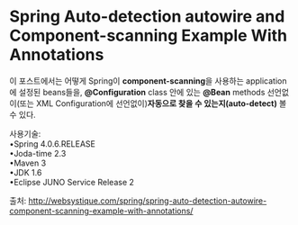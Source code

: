 Spring Auto-detection autowire and Component-scanning Example With Annotations
============================================================================
이 포스트에서는 어떻게 Spring이 **component-scanning**을 사용하는 application에 설정된 beans들을,
**@Configuration** class 안에 있는 **@Bean** methods 선언없이(또는 XML Configuration에 선언없이)**자동으로 찾을 수 있는지(auto-detect)** 볼 수 있다. 


사용기술:<br>
•Spring 4.0.6.RELEASE
<br>
•Joda-time 2.3
<br>
•Maven 3
<br>
•JDK 1.6
<br>
•Eclipse JUNO Service Release 2

출처: http://websystique.com/spring/spring-auto-detection-autowire-component-scanning-example-with-annotations/


